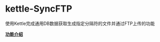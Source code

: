 # kettle-SyncFTP
使用Kettle完成通用DB数据获取生成指定分隔符的文件并通过FTP上传的功能

[**功能介绍**](https://www.cnblogs.com/missfox18/p/7642026.html)

